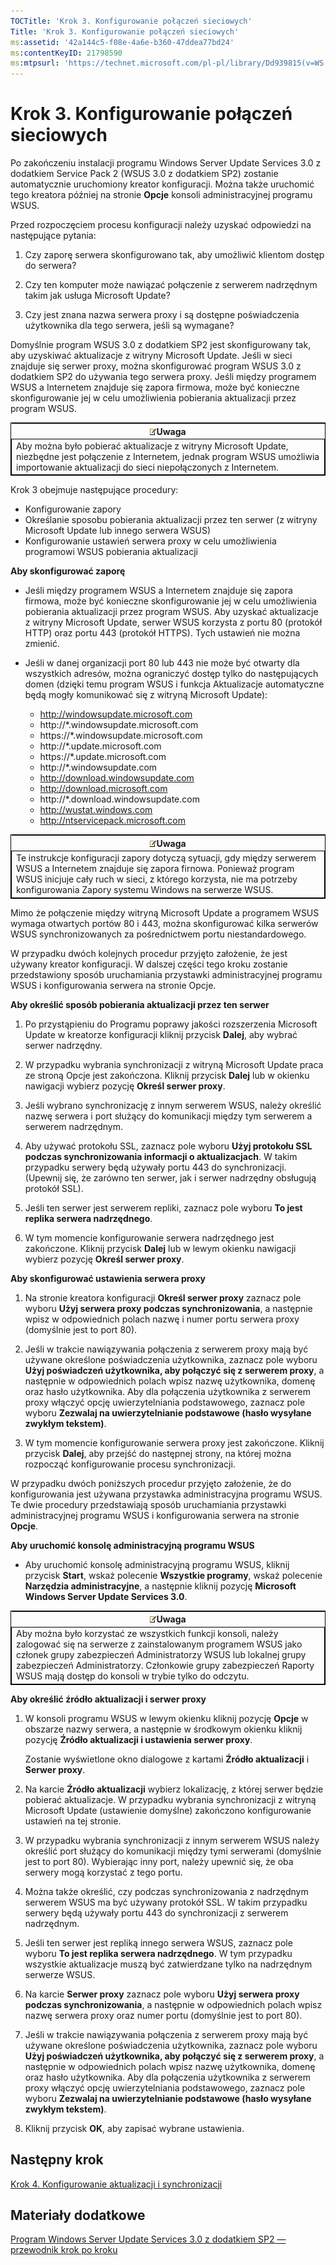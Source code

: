 ```yaml
---
TOCTitle: 'Krok 3. Konfigurowanie połączeń sieciowych'
Title: 'Krok 3. Konfigurowanie połączeń sieciowych'
ms:assetid: '42a144c5-f08e-4a6e-b360-47ddea77bd24'
ms:contentKeyID: 21798590
ms:mtpsurl: 'https://technet.microsoft.com/pl-pl/library/Dd939815(v=WS.10)'
---
```


Krok 3. Konfigurowanie połączeń sieciowych
==========================================

Po zakończeniu instalacji programu Windows Server Update Services 3.0 z dodatkiem Service Pack 2 (WSUS 3.0 z dodatkiem SP2) zostanie automatycznie uruchomiony kreator konfiguracji. Można także uruchomić tego kreatora później na stronie **Opcje** konsoli administracyjnej programu WSUS.

Przed rozpoczęciem procesu konfiguracji należy uzyskać odpowiedzi na następujące pytania:

1. Czy zaporę serwera skonfigurowano tak, aby umożliwić klientom dostęp do serwera?

2. Czy ten komputer może nawiązać połączenie z serwerem nadrzędnym takim jak usługa Microsoft Update?

3. Czy jest znana nazwa serwera proxy i są dostępne poświadczenia użytkownika dla tego serwera, jeśli są wymagane?

Domyślnie program WSUS 3.0 z dodatkiem SP2 jest skonfigurowany tak, aby uzyskiwać aktualizacje z witryny Microsoft Update. Jeśli w sieci znajduje się serwer proxy, można skonfigurować program WSUS 3.0 z dodatkiem SP2 do używania tego serwera proxy. Jeśli między programem WSUS a Internetem znajduje się zapora firmowa, może być konieczne skonfigurowanie jej w celu umożliwienia pobierania aktualizacji przez program WSUS.

 
<table style="border:1px solid black;">
<colgroup>
<col width="100%" />
</colgroup>
<thead>
<tr class="header">
<th><img src="images/Dd939815.note(WS.10).gif" />Uwaga</th>
</tr>
</thead>
<tbody>
<tr class="odd">
<td style="border:1px solid black;">Aby można było pobierać aktualizacje z witryny Microsoft Update, niezbędne jest połączenie z Internetem, jednak program WSUS umożliwia importowanie aktualizacji do sieci niepołączonych z Internetem.
</td>
</tr>
</tbody>
</table>
 

Krok 3 obejmuje następujące procedury:

-   Konfigurowanie zapory
-   Określanie sposobu pobierania aktualizacji przez ten serwer (z witryny Microsoft Update lub innego serwera WSUS)
-   Konfigurowanie ustawień serwera proxy w celu umożliwienia programowi WSUS pobierania aktualizacji

**Aby skonfigurować zaporę**
-   Jeśli między programem WSUS a Internetem znajduje się zapora firmowa, może być konieczne skonfigurowanie jej w celu umożliwienia pobierania aktualizacji przez program WSUS. Aby uzyskać aktualizacje z witryny Microsoft Update, serwer WSUS korzysta z portu 80 (protokół HTTP) oraz portu 443 (protokół HTTPS). Tych ustawień nie można zmienić.

-   Jeśli w danej organizacji port 80 lub 443 nie może być otwarty dla wszystkich adresów, można ograniczyć dostęp tylko do następujących domen (dzięki temu program WSUS i funkcja Aktualizacje automatyczne będą mogły komunikować się z witryną Microsoft Update):

    -   http://windowsupdate.microsoft.com
    -   http://\*.windowsupdate.microsoft.com
    -   https://\*.windowsupdate.microsoft.com
    -   http://\*.update.microsoft.com
    -   https://\*.update.microsoft.com
    -   http://\*.windowsupdate.com
    -   http://download.windowsupdate.com
    -   http://download.microsoft.com
    -   http://\*.download.windowsupdate.com
    -   http://wustat.windows.com
    -   http://ntservicepack.microsoft.com

 
<table style="border:1px solid black;">
<colgroup>
<col width="100%" />
</colgroup>
<thead>
<tr class="header">
<th><img src="images/Dd939815.note(WS.10).gif" />Uwaga</th>
</tr>
</thead>
<tbody>
<tr class="odd">
<td style="border:1px solid black;">Te instrukcje konfiguracji zapory dotyczą sytuacji, gdy między serwerem WSUS a Internetem znajduje się zapora firnowa. Ponieważ program WSUS inicjuje cały ruch w sieci, z którego korzysta, nie ma potrzeby konfigurowania Zapory systemu Windows na serwerze WSUS.
</td>
</tr>
</tbody>
</table>
 

Mimo że połączenie między witryną Microsoft Update a programem WSUS wymaga otwartych portów 80 i 443, można skonfigurować kilka serwerów WSUS synchronizowanych za pośrednictwem portu niestandardowego.

W przypadku dwóch kolejnych procedur przyjęto założenie, że jest używany kreator konfiguracji. W dalszej części tego kroku zostanie przedstawiony sposób uruchamiania przystawki administracyjnej programu WSUS i konfigurowania serwera na stronie Opcje.

**Aby określić sposób pobierania aktualizacji przez ten serwer**
1.  Po przystąpieniu do Programu poprawy jakości rozszerzenia Microsoft Update w kreatorze konfiguracji kliknij przycisk **Dalej**, aby wybrać serwer nadrzędny.

2.  W przypadku wybrania synchronizacji z witryną Microsoft Update praca ze stroną Opcje jest zakończona. Kliknij przycisk **Dalej** lub w okienku nawigacji wybierz pozycję **Określ serwer proxy**.

3.  Jeśli wybrano synchronizację z innym serwerem WSUS, należy określić nazwę serwera i port służący do komunikacji między tym serwerem a serwerem nadrzędnym.

4.  Aby używać protokołu SSL, zaznacz pole wyboru **Użyj protokołu SSL podczas synchronizowania informacji o aktualizacjach**. W takim przypadku serwery będą używały portu 443 do synchronizacji. (Upewnij się, że zarówno ten serwer, jak i serwer nadrzędny obsługują protokół SSL).

5.  Jeśli ten serwer jest serwerem repliki, zaznacz pole wyboru **To jest replika serwera nadrzędnego**.

6.  W tym momencie konfigurowanie serwera nadrzędnego jest zakończone. Kliknij przycisk **Dalej** lub w lewym okienku nawigacji wybierz pozycję **Określ serwer proxy**.

**Aby skonfigurować ustawienia serwera proxy**
1.  Na stronie kreatora konfiguracji **Określ serwer proxy** zaznacz pole wyboru **Użyj serwera proxy podczas synchronizowania**, a następnie wpisz w odpowiednich polach nazwę i numer portu serwera proxy (domyślnie jest to port 80).

2.  Jeśli w trakcie nawiązywania połączenia z serwerem proxy mają być używane określone poświadczenia użytkownika, zaznacz pole wyboru **Użyj poświadczeń użytkownika, aby połączyć się z serwerem proxy**, a następnie w odpowiednich polach wpisz nazwę użytkownika, domenę oraz hasło użytkownika. Aby dla połączenia użytkownika z serwerem proxy włączyć opcję uwierzytelniania podstawowego, zaznacz pole wyboru **Zezwalaj na uwierzytelnianie podstawowe (hasło wysyłane zwykłym tekstem)**.

3.  W tym momencie konfigurowanie serwera proxy jest zakończone. Kliknij przycisk **Dalej**, aby przejść do następnej strony, na której można rozpocząć konfigurowanie procesu synchronizacji.

W przypadku dwóch poniższych procedur przyjęto założenie, że do konfigurowania jest używana przystawka administracyjna programu WSUS. Te dwie procedury przedstawiają sposób uruchamiania przystawki administracyjnej programu WSUS i konfigurowania serwera na stronie **Opcje**.

**Aby uruchomić konsolę administracyjną programu WSUS**
-   Aby uruchomić konsolę administracyjną programu WSUS, kliknij przycisk **Start**, wskaż polecenie **Wszystkie programy**, wskaż polecenie **Narzędzia administracyjne**, a następnie kliknij pozycję **Microsoft Windows Server Update Services 3.0**.

 
<table style="border:1px solid black;">
<colgroup>
<col width="100%" />
</colgroup>
<thead>
<tr class="header">
<th><img src="images/Dd939815.note(WS.10).gif" />Uwaga</th>
</tr>
</thead>
<tbody>
<tr class="odd">
<td style="border:1px solid black;">Aby można było korzystać ze wszystkich funkcji konsoli, należy zalogować się na serwerze z zainstalowanym programem WSUS jako członek grupy zabezpieczeń Administratorzy WSUS lub lokalnej grupy zabezpieczeń Administratorzy. Członkowie grupy zabezpieczeń Raporty WSUS mają dostęp do konsoli w trybie tylko do odczytu.
</td>
</tr>
</tbody>
</table>
 

**Aby określić źródło aktualizacji i serwer proxy**
1.  W konsoli programu WSUS w lewym okienku kliknij pozycję **Opcje** w obszarze nazwy serwera, a następnie w środkowym okienku kliknij pozycję **Źródło aktualizacji i ustawienia serwer proxy**.

    Zostanie wyświetlone okno dialogowe z kartami **Źródło aktualizacji** i **Serwer proxy**.

2.  Na karcie **Źródło aktualizacji** wybierz lokalizację, z której serwer będzie pobierać aktualizacje. W przypadku wybrania synchronizacji z witryną Microsoft Update (ustawienie domyślne) zakończono konfigurowanie ustawień na tej stronie.

3.  W przypadku wybrania synchronizacji z innym serwerem WSUS należy określić port służący do komunikacji między tymi serwerami (domyślnie jest to port 80). Wybierając inny port, należy upewnić się, że oba serwery mogą korzystać z tego portu.

4.  Można także określić, czy podczas synchronizowania z nadrzędnym serwerem WSUS ma być używany protokół SSL. W takim przypadku serwery będą używały portu 443 do synchronizacji z serwerem nadrzędnym.

5.  Jeśli ten serwer jest repliką innego serwera WSUS, zaznacz pole wyboru **To jest replika serwera nadrzędnego**. W tym przypadku wszystkie aktualizacje muszą być zatwierdzane tylko na nadrzędnym serwerze WSUS.

6.  Na karcie **Serwer proxy** zaznacz pole wyboru **Użyj serwera proxy podczas synchronizowania**, a następnie w odpowiednich polach wpisz nazwę serwera proxy oraz numer portu (domyślnie jest to port 80).

7.  Jeśli w trakcie nawiązywania połączenia z serwerem proxy mają być używane określone poświadczenia użytkownika, zaznacz pole wyboru **Użyj poświadczeń użytkownika, aby połączyć się z serwerem proxy**, a następnie w odpowiednich polach wpisz nazwę użytkownika, domenę oraz hasło użytkownika. Aby dla połączenia użytkownika z serwerem proxy włączyć opcję uwierzytelniania podstawowego, zaznacz pole wyboru **Zezwalaj na uwierzytelnianie podstawowe (hasło wysyłane zwykłym tekstem)**.

8.  Kliknij przycisk **OK**, aby zapisać wybrane ustawienia.

Następny krok
-------------

[Krok 4. Konfigurowanie aktualizacji i synchronizacji](https://technet.microsoft.com/deeaa7e1-9b50-45cb-9537-d75f70de3405)

Materiały dodatkowe
-------------------

[Program Windows Server Update Services 3.0 z dodatkiem SP2 — przewodnik krok po kroku](https://technet.microsoft.com/4b504edc-93b3-45b0-a7e8-d0107f1a4442)
